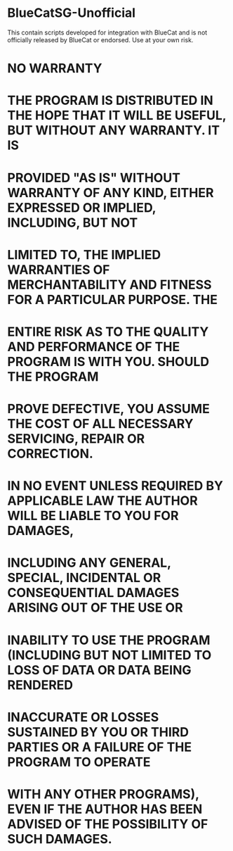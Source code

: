 # BlueCatSG-Unofficial
This contain scripts developed for integration with BlueCat and is not officially released by BlueCat or endorsed. Use at your own risk.

# NO WARRANTY
# THE PROGRAM IS DISTRIBUTED IN THE HOPE THAT IT WILL BE USEFUL, BUT WITHOUT ANY WARRANTY. IT IS
# PROVIDED "AS IS" WITHOUT WARRANTY OF ANY KIND, EITHER EXPRESSED OR IMPLIED, INCLUDING, BUT NOT
# LIMITED TO, THE IMPLIED WARRANTIES OF MERCHANTABILITY AND FITNESS FOR A PARTICULAR PURPOSE. THE
# ENTIRE RISK AS TO THE QUALITY AND PERFORMANCE OF THE PROGRAM IS WITH YOU. SHOULD THE PROGRAM
# PROVE DEFECTIVE, YOU ASSUME THE COST OF ALL NECESSARY SERVICING, REPAIR OR CORRECTION.
#
# IN NO EVENT UNLESS REQUIRED BY APPLICABLE LAW THE AUTHOR WILL BE LIABLE TO YOU FOR DAMAGES,
# INCLUDING ANY GENERAL, SPECIAL, INCIDENTAL OR CONSEQUENTIAL DAMAGES ARISING OUT OF THE USE OR
# INABILITY TO USE THE PROGRAM (INCLUDING BUT NOT LIMITED TO LOSS OF DATA OR DATA BEING RENDERED
# INACCURATE OR LOSSES SUSTAINED BY YOU OR THIRD PARTIES OR A FAILURE OF THE PROGRAM TO OPERATE
# WITH ANY OTHER PROGRAMS), EVEN IF THE AUTHOR HAS BEEN ADVISED OF THE POSSIBILITY OF SUCH DAMAGES.
